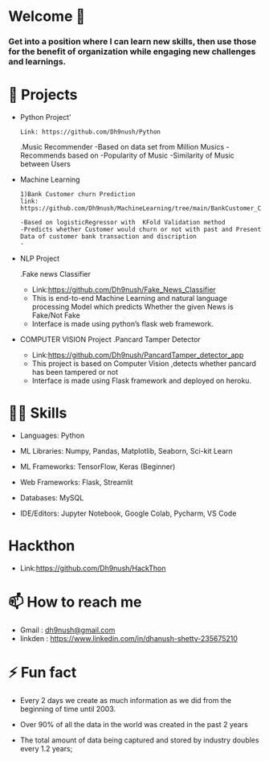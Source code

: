 # Welcome  👋



<!--
*Dh9nush/Dh9nush* is a ✨ special ✨ repository because its `README.md` (this file) appears on your GitHub profile.

Here are some ideas to get you started:

- 🔭 I’m currently working on ...
- 🌱 I’m currently learning ...
- 👯 I’m looking to collaborate on ...
- 🤔 I’m looking for help with ...
- 💬 Ask me about ...
- 📫 How to reach me: ...
- 😄 Pronouns: ...
- ⚡ Fun fact: ...
-->

### Get into a position where I can learn new skills, then use those for the benefit of organization while engaging new challenges and learnings.



# 📑 Projects 
- Python Project'
     
      Link: https://github.com/Dh9nush/Python
      
     .Music Recommender
     -Based on data set  from Million Musics 
     -Recommends based on
     -Popularity of Music
     -Similarity of Music between Users
- Machine Learning

      1)Bank Customer churn Prediction
      link: https://github.com/Dh9nush/MachineLearning/tree/main/BankCustomer_Churn_predection
      
      -Based on logisticRegressor with  KFold Validation method 
      -Predicts whether Customer would churn or not with past and Present Data of customer bank transaction and discription
      -
      
- NLP Project
     
     .Fake news Classifier
     - Link:https://github.com/Dh9nush/Fake_News_Classifier
     - This is end-to-end Machine Learning and natural language processing Model which predicts Whether the given News is Fake/Not Fake
     - Interface is made using python’s flask web framework.


- COMPUTER VISION Project
     .Pancard Tamper Detector
     - Link:https://github.com/Dh9nush/PancardTamper_detector_app
     - This project is based on Computer Vision ,detects whether pancard  has been tampered or not
     - Interface is made using Flask framework and deployed on heroku.




   
   
# 🤹‍♂️ Skills
   - Languages: Python
   
   - ML Libraries: Numpy, Pandas, Matplotlib, Seaborn, Sci-kit Learn
   
   - ML Frameworks: TensorFlow, Keras (Beginner)
   
   - Web Frameworks: Flask, Streamlit
   
   - Databases: MySQL
   
   - IDE/Editors: Jupyter Notebook, Google Colab, Pycharm, VS Code
   
# Hackthon
   - Link:https://github.com/Dh9nush/HackThon
     
     
# 📫 How to reach me 
   
   
   - Gmail : dh9nush@gmail.com
   - linkden : https://www.linkedin.com/in/dhanush-shetty-235675210
     
     
# ⚡ Fun fact 
   - Every 2 days we create as much information as we did from the beginning of time until 2003.
   
   - Over 90% of all the data in the world was created in the past 2 years
   
   - The total amount of data being captured and stored by industry doubles every 1.2 years;
